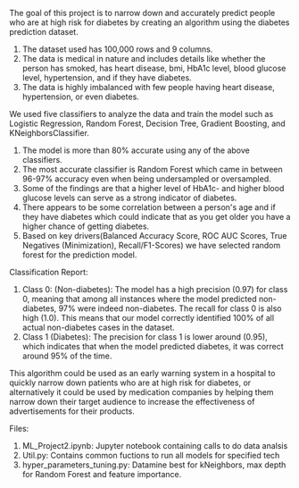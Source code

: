 The goal of this project is to narrow down and accurately predict people who are at high risk for diabetes by creating an algorithm using the diabetes prediction dataset. 
  1. The dataset used has 100,000 rows and 9 columns. 
  2. The data is medical in nature and includes details like whether the person has smoked, has heart disease, bmi, HbA1c level, blood glucose level, hypertension, and if they have diabetes. 
  3. The data is highly imbalanced with few people having heart disease, hypertension, or even diabetes.

We used five classifiers to analyze the data and train the model such as Logistic Regression, Random Forest, Decision Tree, Gradient Boosting, and KNeighborsClassifier. 
  1. The model is more than 80% accurate using any of the above classifiers. 
  2. The most accurate classifier is Random Forest which came in between 96-97% accuracy even when being undersampled or oversampled.
  3. Some of the findings are that a higher level of HbA1c- and higher blood glucose levels can serve as a strong indicator of diabetes. 
  4. There appears to be some correlation between a person's age and if they have diabetes which could indicate that as you get older you have a higher chance of getting diabetes.
  5. Based on key drivers(Balanced Accuracy Score, ROC AUC Scores, True Negatives (Minimization), Recall/F1-Scores) we have selected  random forest for the prediction model.

Classification Report:
  1. Class 0: (Non-diabetes): 
  The model has a high precision (0.97) for class 0, meaning that among all instances where the model predicted non-diabetes, 97% were indeed non-diabetes.
  The recall for class 0 is also high (1.0). This means that our model correctly identified 100% of all actual non-diabetes cases in the dataset.
  2. Class 1 (Diabetes): 
  The precision for class 1 is lower around (0.95), which indicates that when the model predicted diabetes, it was correct around 95% of the time.

This algorithm could be used as an early warning system in a hospital to quickly narrow down patients who are at high risk for diabetes, or alternatively it could be used by medication companies by helping them narrow down their target audience to increase the effectiveness of advertisements for their products.

Files:
  1. ML_Project2.ipynb: 
Jupyter notebook containing calls to do data analsis
  2. Util.py: 
Contains common fuctions to run all models for specified tech
  3. hyper_parameters_tuning.py: 
Datamine best for kNeighbors, max depth for Random Forest and feature importance.
